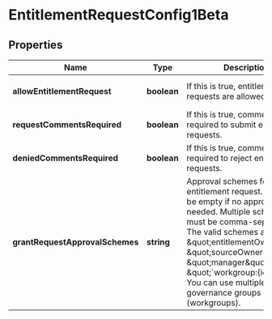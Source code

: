 # EntitlementRequestConfig1Beta

## Properties

Name | Type | Description | Notes
------------ | ------------- | ------------- | -------------
**allowEntitlementRequest** | **boolean** | If this is true, entitlement requests are allowed. | [optional] [default to false]
**requestCommentsRequired** | **boolean** | If this is true, comments are required to submit entitlement requests. | [optional] [default to false]
**deniedCommentsRequired** | **boolean** | If this is true, comments are required to reject entitlement requests. | [optional] [default to false]
**grantRequestApprovalSchemes** | **string** | Approval schemes for granting entitlement request. This can be empty if no approval is needed. Multiple schemes must be comma-separated. The valid schemes are \&quot;entitlementOwner\&quot;, \&quot;sourceOwner\&quot;, \&quot;manager\&quot; and \&quot;&#x60;workgroup:{id}&#x60;\&quot;. You can use multiple governance groups (workgroups).  | [optional] [default to &#39;sourceOwner&#39;]

